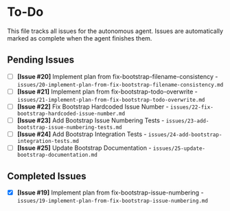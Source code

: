 # To-Do

This file tracks all issues for the autonomous agent. Issues are automatically marked as complete when the agent finishes them.

## Pending Issues
- [ ] **[Issue #20]** Implement plan from fix-bootstrap-filename-consistency - `issues/20-implement-plan-from-fix-bootstrap-filename-consistency.md`
- [ ] **[Issue #21]** Implement plan from fix-bootstrap-todo-overwrite - `issues/21-implement-plan-from-fix-bootstrap-todo-overwrite.md`
- [ ] **[Issue #22]** Fix Bootstrap Hardcoded Issue Number - `issues/22-fix-bootstrap-hardcoded-issue-number.md`
- [ ] **[Issue #23]** Add Bootstrap Issue Numbering Tests - `issues/23-add-bootstrap-issue-numbering-tests.md`
- [ ] **[Issue #24]** Add Bootstrap Integration Tests - `issues/24-add-bootstrap-integration-tests.md`
- [ ] **[Issue #25]** Update Bootstrap Documentation - `issues/25-update-bootstrap-documentation.md`

## Completed Issues
- [x] **[Issue #19]** Implement plan from fix-bootstrap-issue-numbering - `issues/19-implement-plan-from-fix-bootstrap-issue-numbering.md`